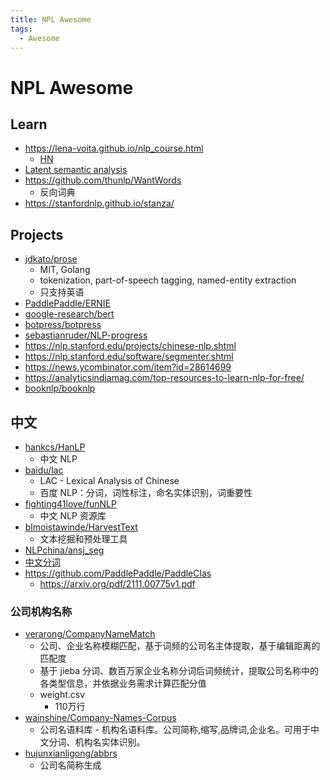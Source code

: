 ```yaml
---
title: NPL Awesome
tags:
  - Awesome
---
```


# NPL Awesome

## Learn

- https://lena-voita.github.io/nlp_course.html
  - [HN](https://news.ycombinator.com/item?id=29826233)
- [Latent semantic analysis](https://en.wikipedia.org/wiki/Latent_semantic_analysis)
- https://github.com/thunlp/WantWords
  - 反向词典
- https://stanfordnlp.github.io/stanza/

## Projects

- [jdkato/prose](https://github.com/jdkato/prose)
  - MIT, Golang
  - tokenization, part-of-speech tagging, named-entity extraction
  - 只支持英语
- [PaddlePaddle/ERNIE](https://github.com/PaddlePaddle/ERNIE)
- [google-research/bert](https://github.com/google-research/bert)
- [botpress/botpress](https://github.com/botpress/botpress)
- [sebastianruder/NLP-progress](https://github.com/sebastianruder/NLP-progress)
- https://nlp.stanford.edu/projects/chinese-nlp.shtml
- https://nlp.stanford.edu/software/segmenter.shtml
- https://news.ycombinator.com/item?id=28614699
- https://analyticsindiamag.com/top-resources-to-learn-nlp-for-free/
- [booknlp/booknlp](https://github.com/booknlp/booknlp)

## 中文

- [hankcs/HanLP](https://github.com/hankcs/HanLP)
  - 中文 NLP
- [baidu/lac](https://github.com/baidu/lac)
  - LAC - Lexical Analysis of Chinese
  - 百度 NLP：分词，词性标注，命名实体识别，词重要性
- [fighting41love/funNLP](https://github.com/fighting41love/funNLP)
  - 中文 NLP 资源库
- [blmoistawinde/HarvestText](https://github.com/blmoistawinde/HarvestText)
  - 文本挖掘和预处理工具
- [NLPchina/ansj_seg](https://github.com/NLPchina/ansj_seg)
- [中文分词](http://www.hankcs.com/nlp/segment/)
- https://github.com/PaddlePaddle/PaddleClas
  - https://arxiv.org/pdf/2111.00775v1.pdf

### 公司机构名称

- [verarong/CompanyNameMatch](https://github.com/verarong/CompanyNameMatch)
  - 公司、企业名称模糊匹配，基于词频的公司名主体提取，基于编辑距离的匹配度
  - 基于 jieba 分词、数百万家企业名称分词后词频统计，提取公司名称中的各类型信息，并依据业务需求计算匹配分值
  - weight.csv
    - 110万行
- [wainshine/Company-Names-Corpus](https://github.com/wainshine/Company-Names-Corpus)
  - 公司名语料库 - 机构名语料库。公司简称,缩写,品牌词,企业名。可用于中文分词、机构名实体识别。
- [hujunxianligong/abbrs](https://github.com/hujunxianligong/abbrs)
  - 公司名简称生成
